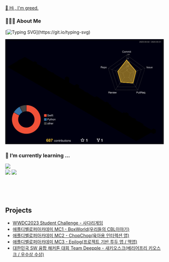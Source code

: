 <div align="left">

## 
[👋 Hi , I'm greed.](https://capsule-render.vercel.app/api?type=venom&height=300&color=gradient&text=👋%20Hi%20,%20I'm%20greed.&section=header&reversal=false&textBg=false&fontColor=FFFFFF&animation=fadeIn)
### 👨🏻‍💻  About Me
[![Typing SVG](https://readme-typing-svg.demolab.com?font=Fira+Code&pause=1000&random=false&width=435&lines=%EA%B8%B0%ED%9A%8D%2C+%EA%B0%9C%EB%B0%9C%2C+%EB%94%94%EC%9E%90%EC%9D%B8+%EB%AA%A8%EB%91%90+%EB%8B%A4+%EC%9A%95%EC%8B%AC%EB%82%B4%EB%8A%94+%EA%B7%B8%EB%A6%AC%EB%93%9C%EC%9E%85%EB%8B%88%EB%8B%A4!)](https://git.io/typing-svg)
</div>

![](./profile-3d-contrib/profile-night-rainbow.svg)

<div align=left> 

### 🌱 I’m currently learning ...
<img src="https://img.shields.io/badge/swift-F05138?style=for-the-badge&logo=swift&logoColor=white">
  <br>
<img src="https://img.shields.io/badge/github-181717?style=for-the-badge&logo=github&logoColor=white">
<img src="https://img.shields.io/badge/git-F05032?style=for-the-badge&logo=git&logoColor=white">    
</br> 
 
</div>

<br>
</br>

<br>
</br>

<div align=left>
 
## Projects     
 - <a href="https://github.com/Greeddk/WWDC2023">WWDC2023 Student Challenge - 사다리게임</a>
 - <a href="https://github.com/Greeddk/BoxWorld.git">애플디벨로퍼아카데미 MC1 - BoxWorld(우리들의 CBL이야기)</a>
 - <a href="https://github.com/MC2-Team7">애플디벨로퍼아카데미 MC2 - ChopChop(육아용 인터렉션 앱)</a>
 - <a href="https://github.com/Greeddk/MC3-Team11-Naughtya/tree/main">애플디벨로퍼아카데미 MC3 - Epilog(프로젝트 기반 투두 앱 / 맥앱)</a>
 - <a href="https://github.com/Deepple-ADA/SaE.KIOSK">대한민국 SW 융합 해커톤 대회 Team Deepple - 새키오스크(베리어프리 키오스크 / 우수상 수상)</a>


 
 </div>
  
